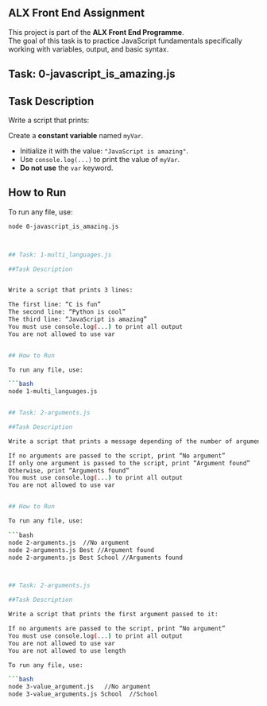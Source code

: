 
## ALX Front End Assignment

This project is part of the **ALX Front End Programme**.  
The goal of this task is to practice JavaScript fundamentals specifically working with variables, output, and basic syntax.

## Task: 0-javascript_is_amazing.js

## Task Description

Write a script that prints:

 Create a **constant variable** named `myVar`.
- Initialize it with the value: `"JavaScript is amazing"`.
- Use `console.log(...)` to print the value of `myVar`.
- **Do not use** the `var` keyword.



## How to Run

To run any file, use:

```bash
node 0-javascript_is_amazing.js



## Task: 1-multi_languages.js

##Task Description


Write a script that prints 3 lines:

The first line: “C is fun”
The second line: “Python is cool”
The third line: “JavaScript is amazing”
You must use console.log(...) to print all output
You are not allowed to use var


## How to Run

To run any file, use:

```bash
node 1-multi_languages.js


## Task: 2-arguments.js

##Task Description 

Write a script that prints a message depending of the number of arguments passed:

If no arguments are passed to the script, print “No argument”
If only one argument is passed to the script, print “Argument found”
Otherwise, print “Arguments found”
You must use console.log(...) to print all output
You are not allowed to use var


## How to Run

To run any file, use:

```bash
node 2-arguments.js  //No argument
node 2-arguments.js Best //Argument found
node 2-arguments.js Best School //Arguments found



## Task: 2-arguments.js

##Task Description 

Write a script that prints the first argument passed to it:

If no arguments are passed to the script, print “No argument”
You must use console.log(...) to print all output
You are not allowed to use var
You are not allowed to use length

To run any file, use:

```bash
node 3-value_argument.js   //No argument
node 3-value_arguments.js School  //School

